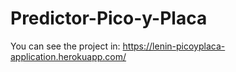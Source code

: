 # Predictor-Pico-y-Placa
You can see the project in: https://lenin-picoyplaca-application.herokuapp.com/
